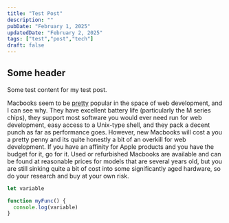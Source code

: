 ```yaml
---
title: "Test Post"
description: ""
pubDate: "February 1, 2025"
updatedDate: "February 2, 2025"
tags: ["test","post","tech"]
draft: false
---
```


## Some header

Some test content for my test post.

Macbooks seem to be [pretty](/pretty) popular in the space of web development, and I can see why. They have excellent battery life (particularly the M series chips), they support most software you would ever need run for web development, easy access to a Unix-type shell, and they pack a decent punch as far as performance goes. However, new Macbooks will cost a you a pretty penny and its quite honestly a bit of an overkill for web development. If you have an affinity for Apple products and you have the budget for it, go for it. Used or refurbished Macbooks are available and can be found at reasonable prices for models that are several years old, but you are still sinking quite a bit of cost into some significantly aged hardware, so do your research and buy at your own risk.


```javascript
let variable

function myFunc() {
  console.log(variable)
}
```
